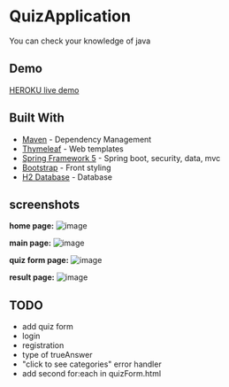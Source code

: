 # QuizApplication

You can check your knowledge of java

## Demo

[HEROKU live demo](https://thebestquizapp.herokuapp.com)

## Built With

* [Maven](https://maven.apache.org/) - Dependency Management
* [Thymeleaf](https://www.thymeleaf.org/) - Web templates
* [Spring Framework 5](https://spring.io/) - Spring boot, security, data, mvc
* [Bootstrap](https://getbootstrap.com/) - Front styling
* [H2 Database](https://www.h2database.com/html/main.html) - Database

## screenshots

**home page:**
![image](https://user-images.githubusercontent.com/53364841/119564860-87c6af80-bda9-11eb-83ef-aeab85aaa562.png)

**main page:**
![image](https://user-images.githubusercontent.com/53364841/119565432-379c1d00-bdaa-11eb-8203-add22149317e.png)

**quiz form page:**
![image](https://user-images.githubusercontent.com/53364841/120908576-d575ce80-c66b-11eb-8d7c-3c4a0aaeedff.png)

**result page:**
![image](https://user-images.githubusercontent.com/53364841/120908594-0ce47b00-c66c-11eb-94a2-595919c1ff49.png)

## TODO

* add quiz form
* login
* registration
* type of trueAnswer
* "click to see categories" error handler
* add second for:each in quizForm.html
